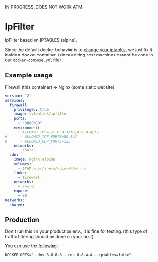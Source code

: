 IN PROGRESS, DOES NOT WORK ATM.

# IpFilter

IpFilter based on IPTABLES (alpine).

Since the default docker behavior is to
[change your iptables](http://blog.viktorpetersson.com/post/101707677489/the-dangers-of-ufw-docker),
we just fix it inside a docker container. (since editing host machines cannot be done in our `docker-compose.yml` file)

## Example usage

Firewall (this container) -> Nginx (some static website)

```yaml
version: '2'
services:
  firewall:
    privileged: true
    image: svlentink/ipfilter
    ports:
      - "8080:80"
    environment:
      - ALLOWED_IPS=127.0.0.1/30,8.8.8.8/32
#      - ALLOWED_TCP_PORTS=80 443
#      - ALLOWED_UDP_PORTS=123
    networks:
      - shared
  cdn:
    image: nginx:alpine
    volumes:
      - $PWD:/usr/share/nginx/html:ro
    links:
      - firewall
    networks:
      - shared
    expose:
      - 80
networks:
  shared:

```

## Production

Don't run this on your production env., it is fine for testing.
(this type of traffic filtering should be done on your host)

You can use the
[following](http://blog.viktorpetersson.com/post/101707677489/the-dangers-of-ufw-docker):
```shell
DOCKER_OPTS="--dns 8.8.8.8 --dns 8.8.4.4 --iptables=false"
```

